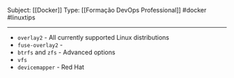 Subject: [[Docker]] 
Type: [[Formação DevOps Professional]]  #docker #linuxtips

----
- `overlay2` - All currently supported Linux distributions
- `fuse-overlay2` - 
- `btrfs` and `zfs` - Advanced options
- `vfs`
- `devicemapper` - Red Hat